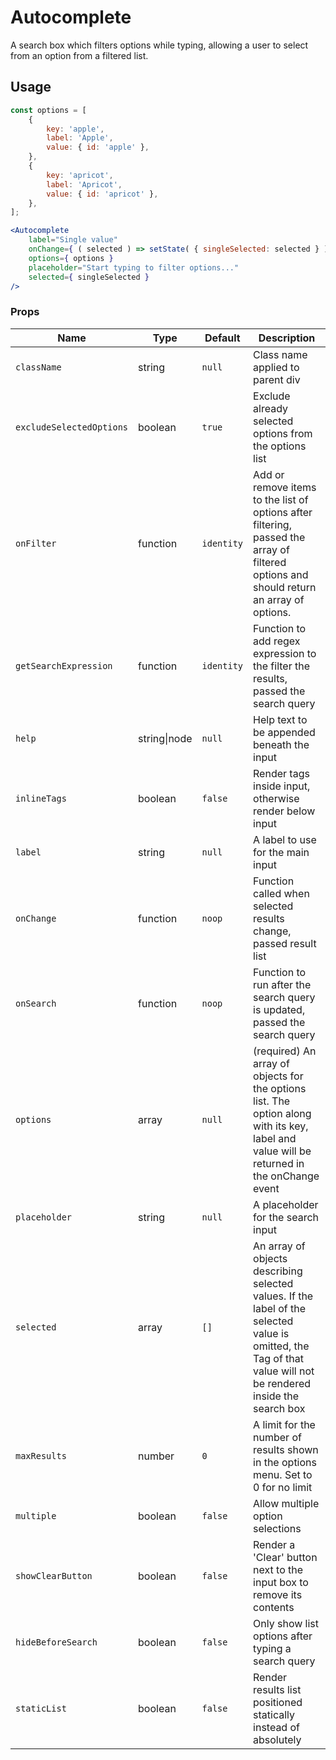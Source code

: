 Autocomplete
===

A search box which filters options while typing,
allowing a user to select from an option from a filtered list.

## Usage

```jsx
const options = [
	{
		key: 'apple',
		label: 'Apple',
		value: { id: 'apple' },
	},
	{
		key: 'apricot',
		label: 'Apricot',
		value: { id: 'apricot' },
	},
];

<Autocomplete
	label="Single value"
	onChange={ ( selected ) => setState( { singleSelected: selected } ) }
	options={ options }
	placeholder="Start typing to filter options..."
	selected={ singleSelected }
/>
```

### Props

Name | Type | Default | Description
--- | --- | --- | ---
`className` | string | `null` | Class name applied to parent div
`excludeSelectedOptions` | boolean | `true` | Exclude already selected options from the options list
`onFilter` | function | `identity` | Add or remove items to the list of options after filtering, passed the array of filtered options and should return an array of options.
`getSearchExpression` | function | `identity` | Function to add regex expression to the filter the results, passed the search query
`help` | string\|node | `null` | Help text to be appended beneath the input
`inlineTags` | boolean | `false` | Render tags inside input, otherwise render below input
`label` | string | `null` | A label to use for the main input
`onChange` | function | `noop` | Function called when selected results change, passed result list
`onSearch` | function | `noop` | Function to run after the search query is updated, passed the search query
`options` | array | `null` | (required) An array of objects for the options list.  The option along with its key, label and value will be returned in the onChange event
`placeholder` | string | `null` | A placeholder for the search input
`selected` | array | `[]` | An array of objects describing selected values. If the label of the selected value is omitted, the Tag of that value will not be rendered inside the search box
`maxResults` | number | `0` | A limit for the number of results shown in the options menu.  Set to 0 for no limit
`multiple` | boolean | `false` | Allow multiple option selections
`showClearButton` | boolean | `false` | Render a 'Clear' button next to the input box to remove its contents
`hideBeforeSearch` | boolean | `false` | Only show list options after typing a search query
`staticList` | boolean | `false` | Render results list positioned statically instead of absolutely
